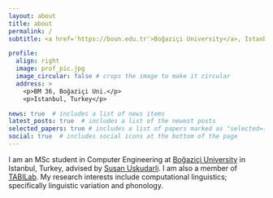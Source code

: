 ```yaml
---
layout: about
title: about
permalink: /
subtitle: <a href='https://boun.edu.tr'>Boğaziçi University</a>, Istanbul, Turkey.

profile:
  align: right
  image: prof_pic.jpg
  image_circular: false # crops the image to make it circular
  address: >
    <p>BM 36, Boğaziçi Uni.</p>
    <p>Istanbul, Turkey</p>

news: true  # includes a list of news items
latest_posts: true  # includes a list of the newest posts
selected_papers: true # includes a list of papers marked as "selected={true}"
social: true  # includes social icons at the bottom of the page
---
```


I am an MSc student in Computer Engineering at [Boğaziçi University](https://boun.edu.tr) in Istanbul, Turkey, advised by [Susan Uskudarli](https://www.cmpe.boun.edu.tr/~uskudarli). I am also a member of [TABILab](https://tabilab.cmpe.boun.edu.tr). My research interests include computational linguistics; specifically linguistic variation and phonology.
